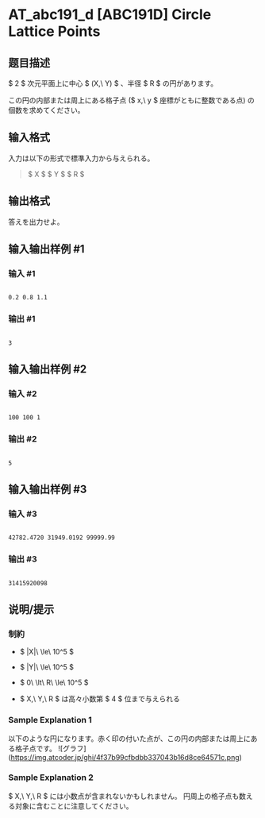 # AT_abc191_d [ABC191D] Circle Lattice Points

## 题目描述

[problemUrl]: https://atcoder.jp/contests/abc191/tasks/abc191_d

$ 2 $ 次元平面上に中心 $ (X,\ Y) $ 、半径 $ R $ の円があります。  
 この円の内部または周上にある格子点 ($ x,\ y $ 座標がともに整数である点) の個数を求めてください。

## 输入格式

入力は以下の形式で標準入力から与えられる。

> $ X $ $ Y $ $ R $

## 输出格式

答えを出力せよ。

## 输入输出样例 #1

### 输入 #1

```
0.2 0.8 1.1
```

### 输出 #1

```
3
```

## 输入输出样例 #2

### 输入 #2

```
100 100 1
```

### 输出 #2

```
5
```

## 输入输出样例 #3

### 输入 #3

```
42782.4720 31949.0192 99999.99
```

### 输出 #3

```
31415920098
```

## 说明/提示

### 制約

- $ |X|\ \le\ 10^5 $
- $ |Y|\ \le\ 10^5 $
- $ 0\ \lt\ R\ \le\ 10^5 $
- $ X,\ Y,\ R $ は高々小数第 $ 4 $ 位まで与えられる

### Sample Explanation 1

以下のような円になります。赤く印の付いた点が、この円の内部または周上にある格子点です。 !\[グラフ\](https://img.atcoder.jp/ghi/4f37b99cfbdbb337043b16d8ce64571c.png)

### Sample Explanation 2

$ X,\ Y,\ R $ には小数点が含まれないかもしれません。 円周上の格子点も数える対象に含むことに注意してください。